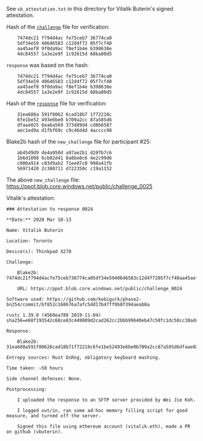See `vb_attestation.txt` in this directory for Vitalik Buterin's signed attestation.

Hash of the [`challenge`](https://ppot.blob.core.windows.net/public/challenge_0024) file for verification:

```
    7474dc21 f794d4ac fe75ceb7 36774ca0
    5df34e59 40646583 c12d4f72 05f7cf40
    aa45aef8 9f0da9ac f8ef1b4e b398638e
    4dc84557 1a3e2e9f 1c92615d 68ba80d5
```

`response` was based on the hash:

```
    7474dc21 f794d4ac fe75ceb7 36774ca0
    5df34e59 40646583 c12d4f72 05f7cf40
    aa45aef8 9f0da9ac f8ef1b4e b398638e
    4dc84557 1a3e2e9f 1c92615d 68ba80d5
```

Hash of the [`response`](https://ppot.blob.core.windows.net/public/response_0024_vb) file for verification:

```
    31ea680a 591f8062 6cad18b7 1f72218c
    6fe1be52 493e6be0 b709a2cc 87a585d6
    dfaae025 6ea6a569 373d89d4 cd8b6587
    aec1ed9a d1fbf69c c9c46d4d 4acccc98
```

Blake2b hash of the `new_challenge` file for participant #25:

```
    ab45d9d9 de4a950d a97ae2b1 d20fb7c6
    1b6d1098 6cb02d41 8a8be0c6 4e2c99d6
    c000a914 c03d9ab2 71ee07c0 990a41fb
    56971420 2c380711 d722350c c19a1152
```

The above `new_challenge` file: https://ppot.blob.core.windows.net/public/challenge_0025

Vitalik's attestation:

```
### Attestation to response 0024

**Date:** 2020 Mar 10-13

Name: Vitalik Buterin

Location: Toronto

Device(s): Thinkpad X270

Challenge:

    Blake2b: 7474dc21f794d4acfe75ceb736774ca05df34e5940646583c12d4f7205f7cf40aa45aef89f0da9acf8ef1b4eb398638e4dc845571a3e2e9f1c92615d68ba80d5

    URL: https://ppot.blob.core.windows.net/public/challenge_0024

Software used: https://github.com/kobigurk/phase2-bn254/commit/bf852c168676a7afc5dd17b47ff9b8f394aeab8a

rustc 1.39.0 (4560ea788 2019-11-04) sha256=e68f193542c68ce83c449809d2cad262cc2bbb99640eb47c58fc1dc58cc30add

Response:

    Blake2b: 31ea680a591f80626cad18b71f72218c6fe1be52493e6be0b709a2cc87a585d6dfaae0256ea6a569373d89d4cd8b6587aec1ed9ad1fbf69cc9c46d4d4acccc98

Entropy sources: Rust OsRng, obligatory keyboard mashing.

Time taken: ~50 hours

Side channel defenses: None.

Postprocessing:

    I uploaded the response to an SFTP server provided by Wei Jie Koh.

    I logged out/in, ran some ad-hoc memory filling script for good measure, and turned off the server.

    Signed this file using ethereum account (vitalik.eth), made a PR on github (vbuterin).
```
